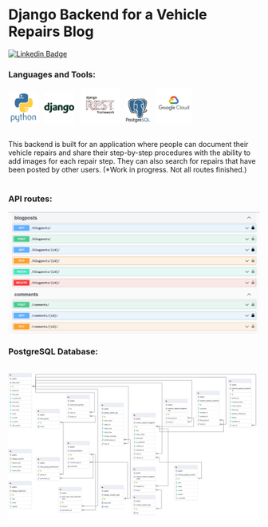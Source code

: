 # Django Backend for a Vehicle Repairs Blog

[![Linkedin Badge](https://img.shields.io/badge/-Steven_McGrew-blue?style=flat&logo=Linkedin&logoColor=white)](https://www.linkedin.com/in/steven-mcgrew/)

### **Languages and Tools:**

<img src="https://raw.githubusercontent.com/devicons/devicon/1119b9f84c0290e0f0b38982099a2bd027a48bf1/icons/python/python-original-wordmark.svg" alt="Python" width="60"/>&nbsp;&nbsp;&nbsp;<img src="https://raw.githubusercontent.com/devicons/devicon/1119b9f84c0290e0f0b38982099a2bd027a48bf1/icons/django/django-plain-wordmark.svg" alt="Django" width="60"/>&nbsp;&nbsp;&nbsp;<img src="https://github.com/StevenMcgrew/Django_VehicleRepairsBackend/blob/master/drf_logo.png?raw=true" alt="Django REST framework" width="80"/>&nbsp;&nbsp;&nbsp;<img src="https://raw.githubusercontent.com/devicons/devicon/1119b9f84c0290e0f0b38982099a2bd027a48bf1/icons/postgresql/postgresql-original-wordmark.svg" alt="PostgreSQL" width="50"/>&nbsp;&nbsp;&nbsp;<img src="https://raw.githubusercontent.com/devicons/devicon/1119b9f84c0290e0f0b38982099a2bd027a48bf1/icons/googlecloud/googlecloud-original-wordmark.svg" alt="Google Cloud Platform" width="70"/>
<br/>
<br/>

This backend is built for an application where people can document their vehicle repairs and share their step-by-step procedures with the ability to add images for each repair step. They can also search for repairs that have been posted by other users. (*Work in progress. Not all routes finished.)
<br/>
<br/>
### **API routes:**

<a href="https://vehicle-repairs-image-cggzxny54a-uc.a.run.app/api/schema/swagger-ui/
"><img src="https://raw.githubusercontent.com/StevenMcgrew/Django_VehicleRepairsBackend/master/Screenshot_swagger_ui.png" alt="Swagger UI"/></a>

### **PostgreSQL Database:**
<br/>
<img src="https://raw.githubusercontent.com/StevenMcgrew/Django_VehicleRepairsBackend/master/ERD_vehicle_repairs.png" />
